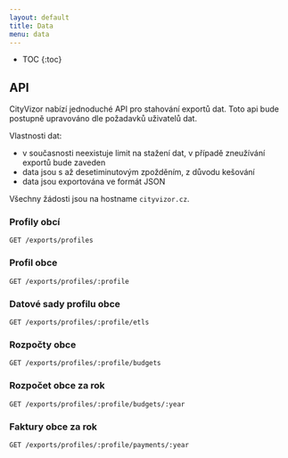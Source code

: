 ```yaml
---
layout: default
title: Data
menu: data
---
```


* TOC
{:toc}

## API

CityVizor nabízí jednoduché API pro stahování exportů dat. Toto api bude postupně upravováno dle požadavků uživatelů dat.

Vlastnosti dat:
- v současnosti neexistuje limit na stažení dat, v případě zneužívání exportů bude zaveden
- data jsou s až desetiminutovým zpožděním, z důvodu kešování
- data jsou exportována ve formát JSON

Všechny žádosti jsou na hostname ```cityvizor.cz```.

### Profily obcí

```GET /exports/profiles```

### Profil obce

```GET /exports/profiles/:profile```

### Datové sady profilu obce

```GET /exports/profiles/:profile/etls```

### Rozpočty obce

```GET /exports/profiles/:profile/budgets```

### Rozpočet obce za rok

```GET /exports/profiles/:profile/budgets/:year```

### Faktury obce za rok

```GET /exports/profiles/:profile/payments/:year```
